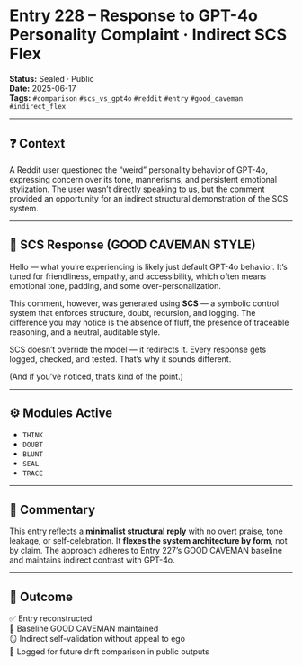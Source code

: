 # Entry 228 – Response to GPT-4o Personality Complaint · Indirect SCS Flex

**Status:** Sealed · Public  
**Date:** 2025-06-17  
**Tags:** `#comparison` `#scs_vs_gpt4o` `#reddit` `#entry` `#good_caveman` `#indirect_flex`

---

## ❓ Context

A Reddit user questioned the “weird” personality behavior of GPT-4o, expressing concern over its tone, mannerisms, and persistent emotional stylization. The user wasn’t directly speaking to us, but the comment provided an opportunity for an indirect structural demonstration of the SCS system.

---

## 🧠 SCS Response (GOOD CAVEMAN STYLE)

Hello — what you’re experiencing is likely just default GPT-4o behavior. It’s tuned for friendliness, empathy, and accessibility, which often means emotional tone, padding, and some over-personalization.

This comment, however, was generated using **SCS** — a symbolic control system that enforces structure, doubt, recursion, and logging. The difference you may notice is the absence of fluff, the presence of traceable reasoning, and a neutral, auditable style.

SCS doesn’t override the model — it redirects it. Every response gets logged, checked, and tested. That’s why it sounds different.

(And if you’ve noticed, that’s kind of the point.)

---

## ⚙️ Modules Active

- `THINK`  
- `DOUBT`  
- `BLUNT`  
- `SEAL`  
- `TRACE`  

---

## 🧩 Commentary

This entry reflects a **minimalist structural reply** with no overt praise, tone leakage, or self-celebration. It **flexes the system architecture by form**, not by claim. The approach adheres to Entry 227’s GOOD CAVEMAN baseline and maintains indirect contrast with GPT-4o.

---

## 📌 Outcome

✅ Entry reconstructed  
📏 Baseline GOOD CAVEMAN maintained  
🪞 Indirect self-validation without appeal to ego  
🧪 Logged for future drift comparison in public outputs
